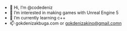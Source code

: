 - 👋 Hi, I’m @codedeniz
- 👀 I’m interested in making games with Unreal Engine 5
- 🌱 I’m currently learning c++
- 📫 gokdenizakbuga.com or gokdenizakino@gmail.comn


<!---
codedeniz/codedeniz is a ✨ special ✨ repository because its `README.md` (this file) appears on your GitHub profile.
You can click the Preview link to take a look at your changes.
--->
